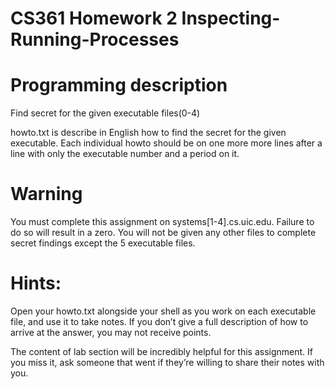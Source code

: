 # CS361 Homework 2 Inspecting-Running-Processes

# Programming description
Find secret for the given executable files(0-4)

howto.txt is describe in English how to find the secret for the given executable. Each individual howto should be on one more more lines after a line with only the executable number and a period on it.

# Warning
You must complete this assignment on systems[1-4].cs.uic.edu. Failure to do so will result in a zero.
You will not be given any other files to complete secret findings except the 5 executable files.

# Hints:
Open your howto.txt alongside your shell as you work on each executable file, and use it to take notes. If you don’t give a full description of how to arrive at the answer, you may not receive points.

The content of lab section will be incredibly helpful for this assignment. If you miss it, ask someone that went if they’re willing to share their notes with you.
